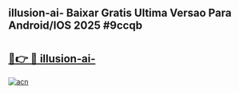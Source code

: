 ## illusion-ai- Baixar Gratis Ultima Versao Para Android/IOS 2025 #9ccqb

# <h2><a href="https://ainizakaria.my?title=illusion-ai-&ref=20M">🔗👉 🔴 illusion-ai-</a></h2>

[![acn](https://github.com/user-attachments/assets/0f9c940e-d8b0-45ae-aac7-cd30a18b3e1c)](https://ainizakaria.my?title=illusion-ai-&ref=20M)

